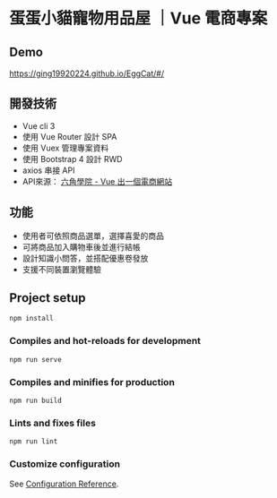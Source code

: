 # 蛋蛋小貓寵物用品屋 ｜Vue 電商專案

## Demo
  <https://ging19920224.github.io/EggCat/#/>

## 開發技術
  * Vue cli 3
  * 使用 Vue Router 設計 SPA
  * 使用 Vuex 管理專案資料
  * 使用 Bootstrap 4 設計 RWD
  * axios 串接 API
  * API來源： [六角學院 - Vue 出一個電商網站](https://www.udemy.com/course/vue-hexschool/)

## 功能
 * 使用者可依照商品選單，選擇喜愛的商品
 * 可將商品加入購物車後並進行結帳
 * 設計知識小問答，並搭配優惠卷發放
 * 支援不同裝置瀏覽體驗

## Project setup
```
npm install
```

### Compiles and hot-reloads for development
```
npm run serve
```

### Compiles and minifies for production
```
npm run build
```

### Lints and fixes files
```
npm run lint
```

### Customize configuration
See [Configuration Reference](https://cli.vuejs.org/config/).
